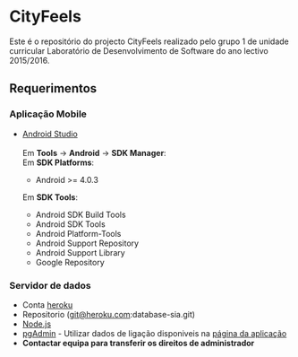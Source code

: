 # CityFeels

Este é o repositório do projecto CityFeels realizado pelo grupo 1 de unidade curricular Laboratório de Desenvolvimento de Software do ano lectivo 2015/2016.


## Requerimentos

### Aplicação Mobile
- [Android Studio](http://developer.android.com/sdk/index.html)<br />
  <br />
  Em <b>Tools</b> -> <b>Android</b> -> <b>SDK Manager</b>:<br />
  Em <b>SDK Platforms</b>:
  - Android >= 4.0.3
  
  Em <b>SDK Tools</b>:
  - Android SDK Build Tools
  - Android SDK Tools
  - Android Platform-Tools
  - Android Support Repository
  - Android Support Library
  - Google Repository

### Servidor de dados
-  Conta [heroku](https://www.heroku.com/)
-  Repositorio (git@heroku.com:database-sia.git)
-  [Node.js](https://nodejs.org/en/)
-  [pgAdmin](http://www.pgadmin.org/) - Utilizar dados de ligação disponiveis na [página da aplicação](https://dashboard.heroku.com/apps/database-sia/resources)
-  <b>Contactar equipa para transferir os direitos de administrador</b>
